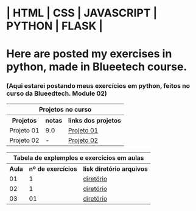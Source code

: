 # | HTML | CSS | JAVASCRIPT | PYTHON | FLASK |

# Here are posted my exercises in python, made in Blueetech course.
### (Aqui estarei postando meus exercícios em python, feitos no curso da Blueedtech. Module 02)
 

<table align="center" border="0">
      <tr>
          <th colspan="3"> Projetos no curso </th>
      </tr>
      <tr>
       <th>Projetos</th>
       <th>notas</th>
       <th>links dos projetos</th>
      </tr>
      <tr>
       <td>Projeto 01</td>
       <td>9.0</td>
       <td><a href="https://github.com/hikarocarvalho/Blue_Module_02/tree/main/projects/project01">Projeto 01</a></td>
      </tr>
      <tr>
       <td>Projeto 02</td>
       <td>-</td>
       <td><a href="https://github.com/hikarocarvalho/Blue_Module_02/tree/main/projects/herokuproject">Projeto 02</a></td>
      </tr>


</table>

<table align="center" border="0">
      <tr>
          <th colspan="3"> Tabela de explemplos e exercícios em aulas </th>
      </tr>
      <tr>
          <th>Aula </th>
          <th> nº de exercícios </th>
          <th> lisk diretório arquivos</th>
      </tr>
      <tr>
          <td>01 </td>
          <td> 1 </td>
          <td> <a href="https://github.com/hikarocarvalho/Blue_Module_02/tree/main/classes/class01">diretório</a></td>
      </tr>
      <tr>
          <td>02 </td>
          <td> 1 </td>
          <td> <a href="https://github.com/hikarocarvalho/Blue_Module_02/tree/main/classes/class02">diretório</a></td>
      </tr>
      <tr>
          <td>03 </td>
          <td> 01 </td>
          <td> <a href="https://github.com/hikarocarvalho/Blue_Module_02/tree/main/classes/class03">diretório</a></td>
      </tr>

</table>
